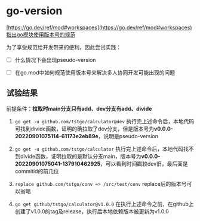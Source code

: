 # go-version

[https://go.dev/ref/mod#workspaces](https://go.dev/ref/mod#workspaces)指出go模块使用版本号的规范

为了享受规范给开发带来的便利，因此尝试实践：
- [ ] 什么情况下会出现pseudo-version
- [ ] 在go.mod中如何规范使用版本号来解决多人协同开发可能出现的问题


## 试验结果

前提条件：**拉取时main分支只有add、dev分支有add、divide**
1. `go get -u github.com/tstgo/calculator@dev`
执行完上述命令后，本地代码可找到divide函数，证明的确拉取了dev分支，但是版本号为**v0.0.0-20220901075114-61173e2eb89e**，说明是pseudo-version

2. `go get -u github.com/tstgo/calculator`
执行完上述命令后，本地代码找不到divide函数，证明拉取的是默认分支main，版本号为**v0.0.0-20220901075041-137910462925**，可以看到时间戳较dev旧，最后面是commitid的前几位

3. `replace github.com/tstgo/conv => /src/test/conv`
replace后的版本号可以省略

4. `go get github/tstgo/calculator@v1.0.0`
在执行上述命令之前，在github上创建了v1.0.0的tag及release，执行后本地依赖版本被更新为v1.0.0
